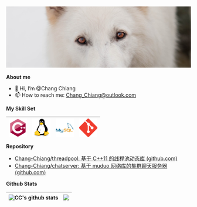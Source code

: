 ![白德牧](./assets/bg.jpg)

**About me**

- 👋 Hi, I’m @Chang Chiang
- 📫 How to reach me: Chang_Chiang@outlook.com

**My Skill Set**

| [<img align="center" src="./assets/cplusplus.svg" alt="C++" height="50" />](https://github.com/Chang-Chiang/CppLearning) | [<img align="center" src="./assets/linux.svg" alt="Linux" height="50" />](https://github.com/Chang-Chiang/APUE) | [<img align="center" src="./assets/mysql.svg" alt="MySQL" height="50" />](https://github.com/Chang-Chiang/MySQL-Learning) | [<img align="center" src="./assets/git.svg" alt="Git" height="50" />](https://github.com/Chang-Chiang/) |
| ------------------------------------------------------------ | ------------------------------------------------------------ | ------------------------------------------------------------ | ------------------------------------------------------------ |

**Repository**

- [Chang-Chiang/threadpool: 基于 C++11 的线程池动态库 (github.com)](https://github.com/Chang-Chiang/threadpool)
- [Chang-Chiang/chatserver: 基于 muduo 网络库的集群聊天服务器 (github.com)](https://github.com/Chang-Chiang/chatserver)

**Github Stats**

| <img align="center" src="https://github-readme-stats.vercel.app/api?username=Chang-Chiang&show_icons=true&hide_border=true" alt="CC's github stats" /> | <img align="center" src="https://github-readme-stats.vercel.app/api/top-langs/?username=Chang-Chiang&layout=compact&hide_border=true" /> |
| ------------------------------------------------------------ | ------------------------------------------------------------ |




<!---
Chang-Chiang/Chang-Chiang is a ✨ special ✨ repository because its `README.md` (this file) appears on your GitHub profile.
You can click the Preview link to take a look at your changes.
--->
